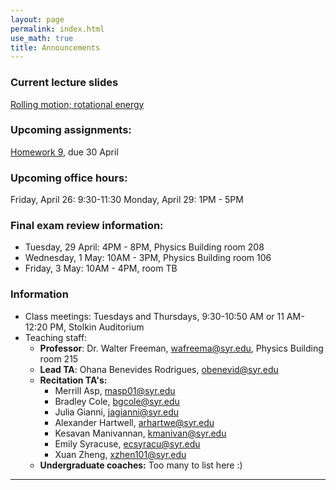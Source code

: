 ```yaml
---
layout: page 
permalink: index.html
use_math: true
title: Announcements
---
```


### Current lecture slides

<a href="slides/lecture24.pdf">Rolling motion; rotational energy</a>

### Upcoming assignments:

<a href="hw/hw9.pdf">Homework 9</a>, due 30 April

### Upcoming office hours:

Friday, April 26: 9:30-11:30
Monday, April 29: 1PM - 5PM 

### Final exam review information:

* Tuesday, 29 April: 4PM - 8PM, Physics Building room 208
* Wednesday, 1 May: 10AM - 3PM, Physics Building room 106
* Friday, 3 May: 10AM - 4PM, room TB
 

### Information

- Class meetings: Tuesdays and Thursdays, 9:30-10:50 AM or 11 AM-12:20 PM, Stolkin Auditorium
- Teaching staff:
   - **Professor**: Dr. Walter Freeman, <wafreema@syr.edu>, Physics Building room 215
   - **Lead TA**: Ohana Benevides Rodrigues, <obenevid@syr.edu>
   - **Recitation TA's:**
        - Merrill Asp, <masp01@syr.edu> 
        - Bradley Cole, <bgcole@syr.edu> 
        - Julia Gianni, <jagianni@syr.edu> 
        - Alexander Hartwell, <arhartwe@syr.edu> 
        - Kesavan Manivannan, <kmanivan@syr.edu> 
        - Emily Syracuse, <ecsyracu@syr.edu> 
        - Xuan Zheng, <xzhen101@syr.edu> 
   - **Undergraduate coaches:** Too many to list here :)
   
---

<br>

<!--
<center> <img src="woodpecker.jpg">
<br>
<em>Pileated woodpecker, Glover Park, Washington DC.<br><br>
What's special about his tail that lets him keep his balance?<br>
How did he make that hole in fifteen seconds or so?
</em>
</center>
-->

